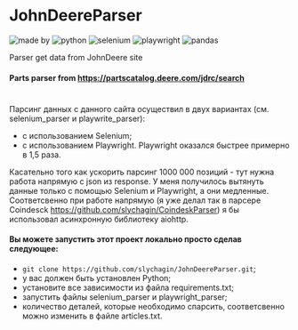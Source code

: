 # JohnDeereParser
![made by](https://img.shields.io/badge/made_by-slychagin-green)
![python](https://img.shields.io/badge/python-v3.10.5-blue)
![selenium](https://img.shields.io/badge/selenium-green)
![playwright](https://img.shields.io/badge/playwright-blue)
![pandas](https://img.shields.io/badge/pandas-red)

Parser get data from JohnDeere site

#### Parts parser from https://partscatalog.deere.com/jdrc/search
#
Парсинг данных с данного сайта осуществил в двух вариантах (см. selenium_parser и playwrite_parser):
- с использованием Selenium;
- с использованием Playwright.
Playwright оказался быстрее примерно в 1,5 раза.

Касательно того как ускорить парсинг 1000 000 позиций - тут нужна работа напрямую с json из response.
У меня получилось вытянуть данные только с помощью Selenium и Playwright, а они медленные.
Соответсвенно при работе напрямую (я уже делал так в парсере Coindesck https://github.com/slychagin/CoindeskParser)
я бы использовал асинхронную библиотеку aiohttp.

#### Вы можете запустить этот проект локально просто сделав следующее:
- `git clone https://github.com/slychagin/JohnDeereParser.git`;
- у вас должен быть установлен Python;
- установите все зависимости из файла requirements.txt;
- запустить файлы selenium_parser и playwright_parser;
- количество деталей, которые необходимо спарсить, соответсвенно можно изменить в файле articles.txt.
